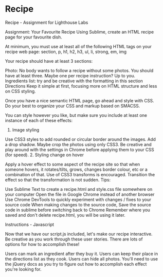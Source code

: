 # Recipe
Recipe - Assignment for Lighthouse Labs

Assignment: Your Favourite Recipe
Using Sublime, create an HTML recipe page for your favourite dish.

At minimum, you must use at least all of the following HTML tags on your recipe web page: section, p, h1, h2, h3, ul, li, strong, em, img

Your recipe should have at least 3 sections:

Photo: No body wants to follow a recipe without some photos. You should have at least three. Maybe one per recipe instruction? Up to you.
Ingredients list: try and be creative with the formatting in this section
Directions
Keep it simple at first, focusing more on HTML structure and less on CSS styling.

Once you have a nice semantic HTML page, go ahead and style with CSS. Do your best to organize your CSS and markup based on SMACSS.

You can style however you like, but make sure you include at least one instance of each of these effects:

1. Image styling

Use CSS3 styles to add rounded or circular border around the images.
Add a drop shadow.
Maybe crop the photos using only CSS3.
Be creative and play around with the settings in Chrome before applying them to your CSS (for speed).
2. Styling change on hover

Apply a hover effect to some aspect of the recipe site so that when someone hovers, it rotates/tilts, grows, changes border colour, etc or a combination of that.
Use of CSS3 transforms is encouraged.
Transition the effect so that the transformation is not sudden.
Tips:

Use Sublime Text to create a recipe.html and style.css file somewhere on your computer
Open the file in Google Chrome instead of another browser
Use Chrome DevTools to quickly experiment with changes / fixes to your source code
When making changes to the source code, Save the source code in sublime before switching back to Chrome
Remember where you saved and don't delete recipe.html, you will be using it later.

Instructions - Javascript

Now that we have our script.js included, let's make our recipe interactive. Be creative as you work through these user stories. There are lots of options for how to accomplish these!

Users can mark an ingredient after they buy it.
Users can keep their place in the directions list as they cook.
Users can hide all photos.
You'll need to use the jQuery docs as you try to figure out how to accomplish each effect you're looking for.
